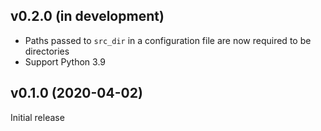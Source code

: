 v0.2.0 (in development)
-----------------------
- Paths passed to `src_dir` in a configuration file are now required to be
  directories
- Support Python 3.9

v0.1.0 (2020-04-02)
-------------------
Initial release

